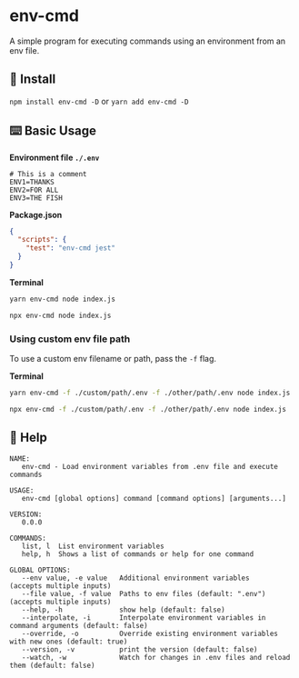 # env-cmd

A simple program for executing commands using an environment from an env file.

## 💾 Install

`npm install env-cmd -D` or `yarn add env-cmd -D`

## ⌨️ Basic Usage

**Environment file `./.env`**

```text
# This is a comment
ENV1=THANKS
ENV2=FOR ALL
ENV3=THE FISH
```

**Package.json**

```json
{
  "scripts": {
    "test": "env-cmd jest"
  }
}
```

**Terminal**

```sh
yarn env-cmd node index.js
```

```sh
npx env-cmd node index.js
```

### Using custom env file path

To use a custom env filename or path, pass the `-f` flag.

**Terminal**

```sh
yarn env-cmd -f ./custom/path/.env -f ./other/path/.env node index.js
```

```sh
npx env-cmd -f ./custom/path/.env -f ./other/path/.env node index.js
```

## 📜 Help

```text
NAME:
   env-cmd - Load environment variables from .env file and execute commands

USAGE:
   env-cmd [global options] command [command options] [arguments...]

VERSION:
   0.0.0

COMMANDS:
   list, l  List environment variables
   help, h  Shows a list of commands or help for one command

GLOBAL OPTIONS:
   --env value, -e value   Additional environment variables      (accepts multiple inputs)
   --file value, -f value  Paths to env files (default: ".env")  (accepts multiple inputs)
   --help, -h              show help (default: false)
   --interpolate, -i       Interpolate environment variables in command arguments (default: false)
   --override, -o          Override existing environment variables with new ones (default: true)
   --version, -v           print the version (default: false)
   --watch, -w             Watch for changes in .env files and reload them (default: false)
```
